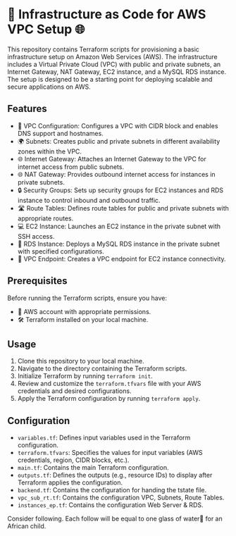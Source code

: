 <!DOCTYPE html>
<html>

<body>

  <h1>🚀 Infrastructure as Code for AWS VPC Setup 🌐</h1>
  <p>This repository contains Terraform scripts for provisioning a basic infrastructure setup on Amazon Web Services (AWS). The infrastructure includes a Virtual Private Cloud (VPC) with public and private subnets, an Internet Gateway, NAT Gateway, EC2 instance, and a MySQL RDS instance. The setup is designed to be a starting point for deploying scalable and secure applications on AWS.</p>

  <h2>Features</h2>
  <ul>
    <li>🔧 VPC Configuration: Configures a VPC with CIDR block and enables DNS support and hostnames.</li>
    <li>🌍 Subnets: Creates public and private subnets in different availability zones within the VPC.</li>
    <li>🌐 Internet Gateway: Attaches an Internet Gateway to the VPC for internet access from public subnets.</li>
    <li>🌐 NAT Gateway: Provides outbound internet access for instances in private subnets.</li>
    <li>🔒 Security Groups: Sets up security groups for EC2 instances and RDS instance to control inbound and outbound traffic.</li>
    <li>🛣️ Route Tables: Defines route tables for public and private subnets with appropriate routes.</li>
    <li>💻 EC2 Instance: Launches an EC2 instance in the private subnet with SSH access.</li>
    <li>🐬 RDS Instance: Deploys a MySQL RDS instance in the private subnet with specified configurations.</li>
    <li>🔗 VPC Endpoint: Creates a VPC endpoint for EC2 instance connectivity.</li>
  </ul>

  <h2>Prerequisites</h2>
  <p>Before running the Terraform scripts, ensure you have:</p>
  <ul>
    <li>🔑 AWS account with appropriate permissions.</li>
    <li>🛠️ Terraform installed on your local machine.</li>
  </ul>

  <h2>Usage</h2>
  <ol>
    <li>Clone this repository to your local machine.</li>
    <li>Navigate to the directory containing the Terraform scripts.</li>
    <li>Initialize Terraform by running <code>terraform init</code>.</li>
    <li>Review and customize the <code>terraform.tfvars</code> file with your AWS credentials and desired configurations.</li>
    <li>Apply the Terraform configuration by running <code>terraform apply</code>.</li>
  </ol>

  <h2>Configuration</h2>
  <ul>
    <li><code>variables.tf</code>: Defines input variables used in the Terraform configuration.</li>
    <li><code>terraform.tfvars</code>: Specifies the values for input variables (AWS credentials, region, CIDR blocks, etc.).</li>
    <li><code>main.tf</code>: Contains the main Terraform configuration.</li>
    <li><code>outputs.tf</code>: Defines the outputs (e.g., resource IDs) to display after Terraform applies the configuration.</li>
    <li><code>backend.tf</code>: Contains the configuration for handing the tstate file.</li>
    <li><code>vpc_sub_rt.tf</code>: Contains the configuration VPC, Subnets, Route Tables.</li>
    <li><code>instances_ep.tf</code>: Contains the configuration Web Server & RDS.</li>
  </ul>

 <p>Consider following. Each follow will be equal to one glass of water🥛 for an African child.</p>
</body>

</html>

